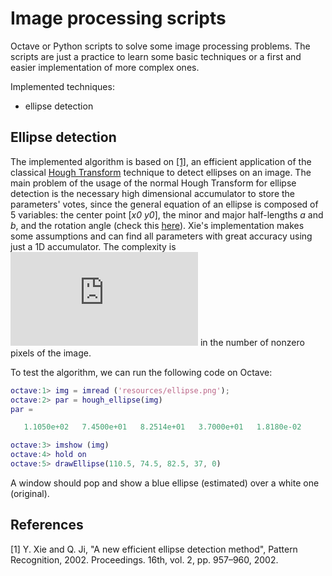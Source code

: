 # Image processing scripts

Octave or Python scripts to solve some image processing problems. The scripts are
just a practice to learn some basic techniques or a first and easier implementation 
of more complex ones.

Implemented techniques:

* ellipse detection

## Ellipse detection 

The implemented algorithm is based on 
[[1]](http://scholar.google.com/scholar?cluster=3258739622664696123&hl=en&as_sdt=0,5&as_vis=1),
an efficient application of the classical 
[Hough Transform](http://en.wikipedia.org/wiki/Hough_transform) technique to detect 
ellipses on an image. The main problem of the usage of the normal Hough Transform for
ellipse detection is the necessary high dimensional accumulator to store the 
parameters' votes, since the general equation of an ellipse is composed of
5 variables: the center point [*x0* *y0*], the minor and major half-lengths *a* and
*b*, and the rotation angle (check this 
[here](http://www.maa.org/external_archive/joma/Volume8/Kalman/General.html)).
Xie's implementation makes some assumptions and can find all parameters with great
accuracy using just a 1D accumulator. The complexity is
![O3](http://latex.codecogs.com/gif.latex?O%28n%5E3%29) in the number of nonzero
pixels of the image.

To test the algorithm, we can run the following code on Octave:

```matlab
octave:1> img = imread ('resources/ellipse.png');
octave:2> par = hough_ellipse(img)
par =

   1.1050e+02   7.4500e+01   8.2514e+01   3.7000e+01   1.8180e-02

octave:3> imshow (img)
octave:4> hold on
octave:5> drawEllipse(110.5, 74.5, 82.5, 37, 0)
```

A window should pop and show a blue ellipse (estimated) over a white one (original).

## References

[1] Y. Xie and Q. Ji, "A new efficient ellipse detection method", Pattern Recognition, 2002. Proceedings. 16th, vol. 2, pp. 957–960, 2002.
